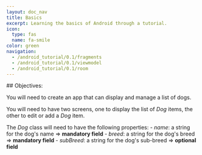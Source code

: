 ```yaml
---
layout: doc_nav
title: Basics
excerpt: Learning the basics of Android through a tutorial.
icon:
  type: fas
  name: fa-smile
color: green
navigation:
  - /android_tutorial/0.1/fragments
  - /android_tutorial/0.1/viewmodel
  - /android_tutorial/0.1/room
---
```


<div class="jumbotron text-left">
## Objectives:

You will need to create an app that can display and manage a list of dogs.

You will need to have two screens, one to display the list of _Dog_ items, the other to edit or add a _Dog_ item.

The _Dog_ class will need to have the following properties:
	- _name_: a string for the dog's name => **mandatory field**
	- _breed_: a string for the dog's breed => **mandatory field**
	- _subBreed_: a string for the dog's sub-breed => **optional field**

</div>
<!--stackedit_data:
eyJoaXN0b3J5IjpbLTE4MTI2ODg1NDZdfQ==
-->